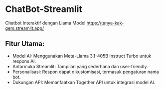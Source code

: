 # ChatBot-Streamlit
Chatbot Interaktif dengan Llama Model
https://tanya-kak-gem.streamlit.app/
## Fitur Utama:
- Model AI: Menggunakan Meta-Llama 3.1-405B Instruct Turbo untuk respons AI.  
- Antarmuka Streamlit: Tampilan yang sederhana dan user-friendly.  
- Personalisasi: Respon dapat dikustomisasi, termasuk pengaturan nama bot.
- Dukungan API: Memanfaatkan Together API untuk integrasi model AI.
